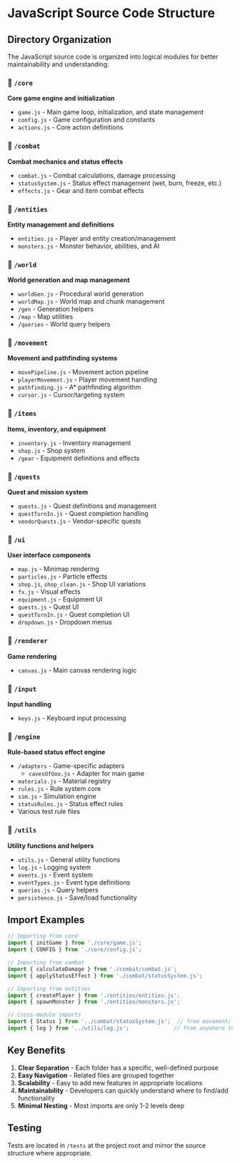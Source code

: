 # JavaScript Source Code Structure

## Directory Organization

The JavaScript source code is organized into logical modules for better maintainability and understanding:

### 📁 `/core`
**Core game engine and initialization**
- `game.js` - Main game loop, initialization, and state management
- `config.js` - Game configuration and constants
- `actions.js` - Core action definitions

### 📁 `/combat`  
**Combat mechanics and status effects**
- `combat.js` - Combat calculations, damage processing
- `statusSystem.js` - Status effect management (wet, burn, freeze, etc.)
- `effects.js` - Gear and item combat effects

### 📁 `/entities`
**Entity management and definitions**
- `entities.js` - Player and entity creation/management
- `monsters.js` - Monster behavior, abilities, and AI

### 📁 `/world`
**World generation and map management**
- `worldGen.js` - Procedural world generation
- `worldMap.js` - World map and chunk management
- `/gen` - Generation helpers
- `/map` - Map utilities
- `/queries` - World query helpers

### 📁 `/movement`
**Movement and pathfinding systems**
- `movePipeline.js` - Movement action pipeline
- `playerMovement.js` - Player movement handling
- `pathfinding.js` - A* pathfinding algorithm
- `cursor.js` - Cursor/targeting system

### 📁 `/items`
**Items, inventory, and equipment**
- `inventory.js` - Inventory management
- `shop.js` - Shop system
- `/gear` - Equipment definitions and effects

### 📁 `/quests`
**Quest and mission system**
- `quests.js` - Quest definitions and management
- `questTurnIn.js` - Quest completion handling
- `vendorQuests.js` - Vendor-specific quests

### 📁 `/ui`
**User interface components**
- `map.js` - Minimap rendering
- `particles.js` - Particle effects
- `shop.js`, `shop_clean.js` - Shop UI variations
- `fx.js` - Visual effects
- `equipment.js` - Equipment UI
- `quests.js` - Quest UI
- `questTurnIn.js` - Quest completion UI
- `dropdown.js` - Dropdown menus

### 📁 `/renderer`
**Game rendering**
- `canvas.js` - Main canvas rendering logic

### 📁 `/input`
**Input handling**
- `keys.js` - Keyboard input processing

### 📁 `/engine`
**Rule-based status effect engine**
- `/adapters` - Game-specific adapters
  - `cavesOfOoo.js` - Adapter for main game
- `materials.js` - Material registry
- `rules.js` - Rule system core
- `sim.js` - Simulation engine
- `statusRules.js` - Status effect rules
- Various test rule files

### 📁 `/utils`
**Utility functions and helpers**
- `utils.js` - General utility functions
- `log.js` - Logging system
- `events.js` - Event system
- `eventTypes.js` - Event type definitions
- `queries.js` - Query helpers
- `persistence.js` - Save/load functionality

## Import Examples

```javascript
// Importing from core
import { initGame } from './core/game.js';
import { CONFIG } from './core/config.js';

// Importing from combat
import { calculateDamage } from './combat/combat.js';
import { applyStatusEffect } from './combat/statusSystem.js';

// Importing from entities
import { createPlayer } from './entities/entities.js';
import { spawnMonster } from './entities/monsters.js';

// Cross-module imports
import { Status } from '../combat/statusSystem.js';  // from movement/ to combat/
import { log } from '../utils/log.js';              // from anywhere to utils/
```

## Key Benefits

1. **Clear Separation** - Each folder has a specific, well-defined purpose
2. **Easy Navigation** - Related files are grouped together
3. **Scalability** - Easy to add new features in appropriate locations
4. **Maintainability** - Developers can quickly understand where to find/add functionality
5. **Minimal Nesting** - Most imports are only 1-2 levels deep

## Testing

Tests are located in `/tests` at the project root and mirror the source structure where appropriate.